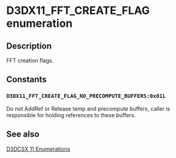 # D3DX11_FFT_CREATE_FLAG enumeration

## Description

FFT creation flags.

## Constants

### `D3DX11_FFT_CREATE_FLAG_NO_PRECOMPUTE_BUFFERS:0x01L`

Do not AddRef or Release temp and precompute buffers, caller is responsible for holding
references to these buffers.

## See also

[D3DCSX 11 Enumerations](https://learn.microsoft.com/windows/desktop/direct3d11/d3d11-graphics-reference-d3dcsx11-enums)